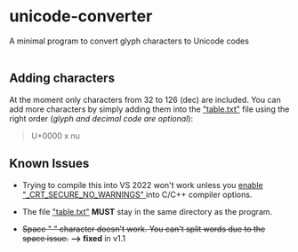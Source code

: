 # unicode-converter
A minimal program to convert glyph characters to Unicode codes
<br></br>
## Adding characters
At the moment only characters from 32 to 126 (dec) are included. You can add more characters by simply adding them into the <a href="table.txt">"table.txt"</a> file using the right order (*glyph and decimal code are optional*):
> U+0000  x     nu

## Known Issues

- Trying to compile this into VS 2022 won't work unless you <a href="https://stackoverflow.com/a/20753468">enable "_CRT_SECURE_NO_WARNINGS" </a>into C/C++ compiler options.

- The file <a href="table.txt">"table.txt"</a> **MUST** stay in the same directory as the program.

- ~~Space " " character doesn't work.
You can't split words due to the space issue.~~ **--> fixed** in v1.1
